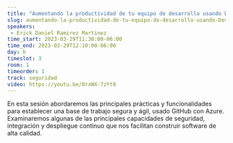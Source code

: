 ```yaml
---
title: "Aumentando la productividad de tu equipo de desarrollo usando DevSecOps con GitHub"
slug: aumentando-la-productividad-de-tu-equipo-de-desarrollo-usando-DevSecOps-con-GitHub
speakers: 
 - Erick Daniel Ramirez Martinez
time_start: 2023-03-29T11:30:00-06:00
time_end: 2023-03-29T12:10:00-06:00
day: b
timeslot: 3
room: 1
timeorder: 1
track: seguridad
video: https://youtu.be/0rxWX-7zYt8
---
```


En esta sesión abordaremos las principales prácticas y funcionalidades para establecer una base de trabajo segura y ágil, usado GitHub con Azure. Examinaremos algunas de las principales capacidades de seguridad, integración y despliegue continuo que nos facilitan construir software de alta calidad.
